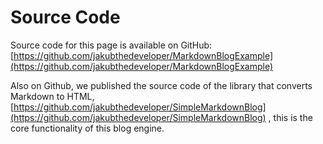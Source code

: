 # Source Code

Source code for this page is available on GitHub: [https://github.com/jakubthedeveloper/MarkdownBlogExample](https://github.com/jakubthedeveloper/MarkdownBlogExample)

Also on Github, we published the source code of the library that converts Markdown to HTML, [https://github.com/jakubthedeveloper/SimpleMarkdownBlog](https://github.com/jakubthedeveloper/SimpleMarkdownBlog) , this is the core functionality of this blog engine. 